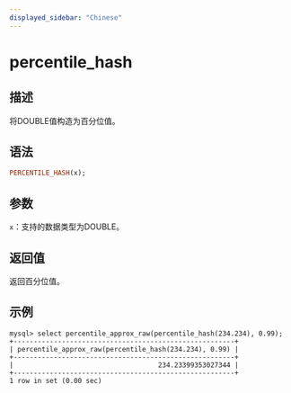 ```yaml
---
displayed_sidebar: "Chinese"
---
```


# percentile_hash

## 描述

将DOUBLE值构造为百分位值。

## 语法

```Haskell
PERCENTILE_HASH(x);
```

## 参数

`x`：支持的数据类型为DOUBLE。

## 返回值

返回百分位值。

## 示例

```Plain Text
mysql> select percentile_approx_raw(percentile_hash(234.234), 0.99);
+-------------------------------------------------------+
| percentile_approx_raw(percentile_hash(234.234), 0.99) |
+-------------------------------------------------------+
|                                    234.23399353027344 |
+-------------------------------------------------------+
1 row in set (0.00 sec)
```